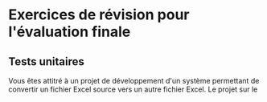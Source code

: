 # Exercices de révision pour l'évaluation finale

## Tests unitaires
Vous êtes attitré à un projet de développement d'un système permettant de convertir un fichier Excel source vers un autre fichier Excel. Le projet sur le 